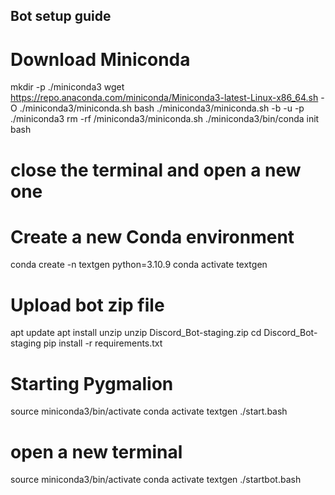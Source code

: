 ## Bot setup guide
# Download Miniconda
mkdir -p ./miniconda3
wget https://repo.anaconda.com/miniconda/Miniconda3-latest-Linux-x86_64.sh -O ./miniconda3/miniconda.sh
bash ./miniconda3/miniconda.sh -b -u -p ./miniconda3
rm -rf /miniconda3/miniconda.sh
./miniconda3/bin/conda init bash
# close the terminal and open a new one


# Create a new Conda environment 
conda create -n textgen python=3.10.9
conda activate textgen


# Upload bot zip file
apt update
apt install unzip 
unzip Discord_Bot-staging.zip
cd Discord_Bot-staging
pip install -r requirements.txt

# Starting Pygmalion
source miniconda3/bin/activate
conda activate textgen
./start.bash

# open a new terminal 
source miniconda3/bin/activate
conda activate textgen
./startbot.bash
